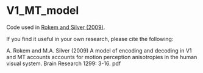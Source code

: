 # V1_MT_model

Code used in [Rokem and Silver (2009)](http://arokem.org/publications/papers/Rokem2009Oblique.pdf).

If you find it useful in your own research, please cite the following:

A. Rokem and M.A. Silver (2009) A model of encoding and decoding in V1 and MT
accounts accounts for motion perception anisotropies in the human visual system.
Brain Research 1299: 3-16. pdf
